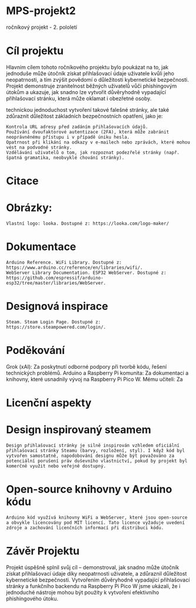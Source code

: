 # MPS-projekt2
ročníkový projekt - 2. pololetí

# Cíl projektu
  Hlavním cílem tohoto ročníkového projektu bylo poukázat na to, jak jednoduše může útočník získat přihlašovací údaje uživatele kvůli jeho neopatrnosti, a tím zvýšit povědomí o důležitosti kybernetické bezpečnosti. Projekt demonstruje zranitelnost běžných uživatelů vůči        phishingovým útokům a ukazuje, jak snadno lze vytvořit důvěryhodně vypadající přihlašovací stránku, která může oklamat i obezřetné osoby.

  technickou jednoduchost vytvoření takové falešné stránky, ale také zdůraznit důležitost základních bezpečnostních opatření, jako je:

    Kontrola URL adresy před zadáním přihlašovacích údajů.
    Používání dvoufaktorové autentizace (2FA), která může zabránit neoprávněnému přístupu i v případě úniku hesla.
    Opatrnost při klikání na odkazy v e-mailech nebo zprávách, které mohou vést na podvodné stránky.
    Vzdělávání uživatelů o tom, jak rozpoznat podezřelé stránky (např. špatná gramatika, neobvyklé chování stránky).

# Citace
  # Obrázky:
    Vlastní logo: looka. Dostupné z: https://looka.com/logo-maker/
  # Dokumentace
    Arduino Reference. WiFi Library. Dostupné z: https://www.arduino.cc/reference/en/libraries/wifi/.
    WebServer Library Documentation. ESP32 WebServer. Dostupné z: https://github.com/espressif/arduino-esp32/tree/master/libraries/WebServer.
  # Designová inspirace
    Steam. Steam Login Page. Dostupné z: https://store.steampowered.com/login/.
# Poděkování
  Grok (xAI): Za poskytnutí odborné podpory při tvorbě kódu, řešení technických problémů.
  Arduino a Raspberry Pi komunita: Za dokumentaci a knihovny, které usnadnily vývoj na Raspberry Pi Pico W.
  Mému učiteli: Za 

# Licenční aspekty
  # Design inspirovaný steamem
    Design přihlašovací stránky je silně inspirován vzhledem oficiální přihlašovací stránky Steamu (barvy, rozložení, styl). I když kód byl vytvořen samostatně, napodobování designu může být považováno za potenciální porušení práv duševního vlastnictví, pokud by projekt byl      komerčně využit nebo veřejně dostupný.
  # Open-source knihovny v Arduino kódu
    Arduino kód využívá knihovny WiFi a WebServer, které jsou open-source a obvykle licencovány pod MIT licencí. Tato licence vyžaduje uvedení zdroje a zachování licenčních informací při distribuci kódu.
# Závěr Projektu 
  Projekt úspěšně splnil svůj cíl – demonstroval, jak snadno může útočník získat přihlašovací údaje díky neopatrnosti uživatele, a zdůraznil důležitost kybernetické bezpečnosti. Vytvořením důvěryhodně vypadající přihlašovací stránky a funkčního backendu na Raspberry Pi Pico    W jsme ukázali, že i jednoduché nástroje mohou být použity k vytvoření efektivního phishingového útoku.
